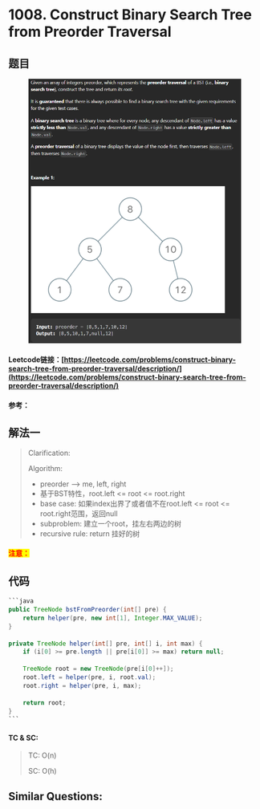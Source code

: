 # 1008. Construct Binary Search Tree from Preorder Traversal

## 题目

<figure><img src=".gitbook/assets/image (2).png" alt=""><figcaption></figcaption></figure>

#### Leetcode链接：[https://leetcode.com/problems/construct-binary-search-tree-from-preorder-traversal/description/](https://leetcode.com/problems/construct-binary-search-tree-from-preorder-traversal/description/)

#### 参考：

## 解法一

> Clarification:&#x20;
>
> Algorithm:&#x20;
>
> * preorder --> me, left, right
> * 基于BST特性，root.left <= root <= root.right
> * base case: 如果index出界了或者值不在root.left <= root <= root.right范围，返回null
> * subproblem: 建立一个root，挂左右两边的树
> * recursive rule: return 挂好的树

#### <mark style="color:red;">注意：</mark>

## 代码

````java
```java
public TreeNode bstFromPreorder(int[] pre) {
    return helper(pre, new int[1], Integer.MAX_VALUE);
}

private TreeNode helper(int[] pre, int[] i, int max) {
    if (i[0] >= pre.length || pre[i[0]] >= max) return null;

    TreeNode root = new TreeNode(pre[i[0]++]);
    root.left = helper(pre, i, root.val);
    root.right = helper(pre, i, max);

    return root;
}
```
````

#### TC & SC:&#x20;

> TC: O(n)
>
> SC: O(h)

## **Similar Questions:**&#x20;
